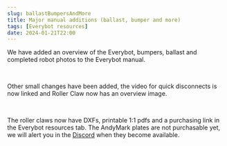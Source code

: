 ```yaml
---
slug: ballastBumpersAndMore
title: Major manual additions (ballast, bumper and more)
tags: [Everybot resources]
date: 2024-01-21T22:00
---
```


We have added an overview of the Everybot, bumpers, ballast and completed robot photos to the Everybot manual.

<br/>

Other small changes have been added, the video for quick disconnects is now linked and Roller Claw now has an overview image.

<br/>

The roller claws now have DXFs, printable 1:1 pdfs and a purchasing link in the Everybot resources tab. The AndyMark plates are not purchasable yet, we will alert you in the [Discord](https://discord.gg/n6CUjpmDV6) when they become available.